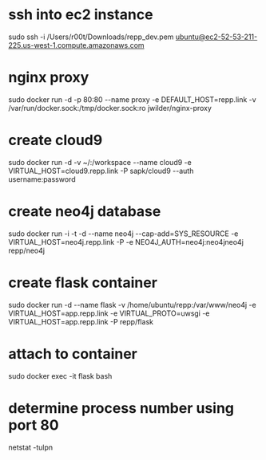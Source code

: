 # ssh into ec2 instance
sudo ssh -i /Users/r00t/Downloads/repp_dev.pem ubuntu@ec2-52-53-211-225.us-west-1.compute.amazonaws.com

# nginx proxy
sudo docker run -d -p 80:80 --name proxy -e DEFAULT_HOST=repp.link -v /var/run/docker.sock:/tmp/docker.sock:ro jwilder/nginx-proxy

# create cloud9
sudo docker run -d -v ~/:/workspace --name cloud9 -e VIRTUAL_HOST=cloud9.repp.link -P sapk/cloud9 --auth username:password

# create neo4j database
sudo docker run -i -t -d --name neo4j --cap-add=SYS_RESOURCE -e VIRTUAL_HOST=neo4j.repp.link -P -e NEO4J_AUTH=neo4j:neo4jneo4j repp/neo4j

# create flask container
sudo docker run -d --name flask -v /home/ubuntu/repp:/var/www/neo4j -e VIRTUAL_HOST=app.repp.link -e VIRTUAL_PROTO=uwsgi -e VIRTUAL_HOST=app.repp.link -P repp/flask

# attach to container
sudo docker exec -it flask bash

# determine process number using port 80
netstat -tulpn
